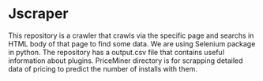 # Jscraper

This repository is a crawler that crawls via the specific page and searchs in HTML body of that page to find some data.
We are using Selenium package in python. The repository has a output.csv file that contains useful information about plugins. PriceMiner directory is for scrapping detailed data of pricing to predict the number of installs with them.
